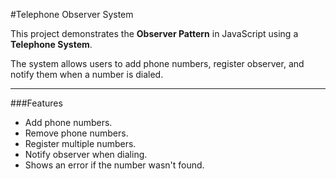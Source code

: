 #Telephone Observer System

This project demonstrates the **Observer Pattern** in JavaScript using a **Telephone System**.

The system allows users to add phone numbers, register observer, and notify them when a number is dialed.

---

###Features
-  Add phone numbers.
-  Remove phone numbers.
-  Register multiple numbers.
-  Notify observer when dialing.
-  Shows an error if the number wasn't found.